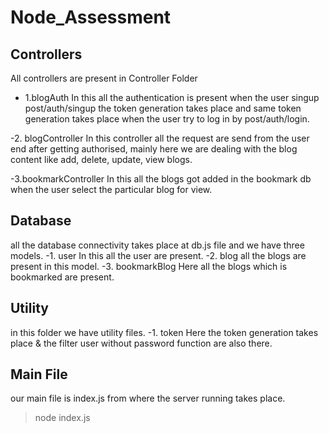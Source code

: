 # Node_Assessment

## Controllers
All controllers are present in Controller Folder
- 1.blogAuth
  In this all the authentication is present when the user singup  post/auth/singup the token generation takes place and same token generation takes place when the user try to log in by post/auth/login.

-2. blogController 
    In this controller all the request are send from the user end after getting authorised, mainly here we are dealing with the blog content like add, delete, update, view blogs.
    
 -3.bookmarkController
    In this all the blogs got added in the bookmark db when the user select the particular blog for view.
    
 ## Database
 all the database connectivity takes place at db.js file and we have three models.
 -1. user
    In this all the user are present.
 -2. blog
    all the blogs are present in this model.
 -3. bookmarkBlog
    Here all the blogs which is bookmarked are present.
   
 ## Utility
 in this folder we have utility files.
 -1. token
    Here the token generation takes place & the filter user without password function are also there.
 
 ## Main File  
  our main file is index.js from where the server running takes place.
  >node index.js
